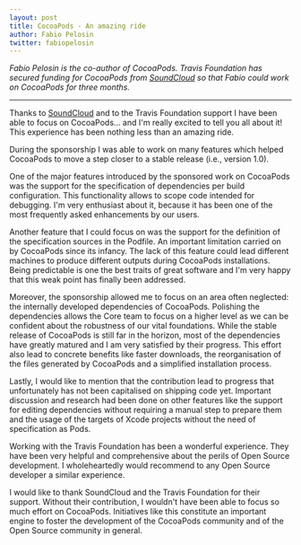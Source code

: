 ```yaml
---
layout: post
title: CocoaPods - An amazing ride
author: Fabio Pelosin
twitter: fabiopelosin
---
```

*Fabio Pelosin is the co-author of CocoaPods. Travis Foundation has secured funding for CocoaPods from [SoundCloud](http://soundcloud.com) so that Fabio could work on CocoaPods for three months.*

---


Thanks to [SoundCloud](http://soundcloud.com) and to the Travis Foundation support I have been able to focus on CocoaPods… and I'm really excited to tell you all about it! This experience has been nothing less than an amazing ride.

During the sponsorship I was able to work on many features which helped CocoaPods to move a step closer to a stable release (i.e., version 1.0).

One of the major features introduced by the sponsored work on CocoaPods was the support for the specification of dependencies per build configuration. This functionality allows to scope code intended for debugging. I'm very enthusiast about it, because it has been one of the most frequently asked enhancements by our users.

Another feature that I could focus on was the support for the definition of the specification sources in the Podfile. An important limitation carried on by CocoaPods since its infancy. The lack of this feature could lead different machines to produce different outputs during CocoaPods installations. Being predictable is one the best traits of great software and I'm very happy that this weak point has finally been addressed.

Moreover, the sponsorship allowed me to focus on an area often neglected: the internally developed dependencies of CocoaPods. Polishing the dependencies allows the Core team to focus on a higher level as we can be confident about the robustness of our vital foundations. While the stable release of CocoaPods is still far in the horizon, most of the dependencies have greatly matured and I am very satisfied by their progress. This effort also lead to concrete benefits like faster downloads, the reorganisation of the files generated by CocoaPods and a simplified installation process.

Lastly, I would like to mention that the contribution lead to progress that unfortunately has not been capitalised on shipping code yet. Important discussion and research had been done on other features like the support for editing dependencies without requiring a manual step to prepare them and the usage of the targets of Xcode projects without the need of specification as Pods.

Working with the Travis Foundation has been a wonderful experience. They have been very helpful and comprehensive about the perils of Open Source development. I wholeheartedly would recommend to any Open Source developer a similar experience. 

I would like to thank SoundCloud and the Travis Foundation for their support. Without their contribution, I wouldn't have been able to focus so much effort on CocoaPods. Initiatives like this constitute an important engine to foster the development of the CocoaPods community and of the Open Source community in general.
